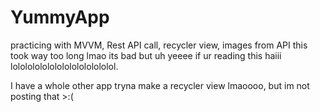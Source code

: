 # YummyApp
practicing with MVVM, Rest API call, recycler view, images from API
this took way too long lmao 
its bad but uh yeeee 
if ur reading this haiii 
lolololololololololololololol.

I have a whole other app tryna make a recycler view lmaoooo, but im not posting that >:(
